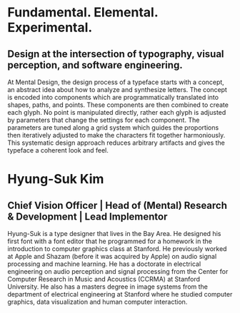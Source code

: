 # Fundamental. Elemental. Experimental.

## Design at the intersection of typography, visual perception, and software engineering.

At Mental Design, the design process of a typeface starts with a concept, an abstract idea about how to analyze and synthesize letters. The concept is encoded into components which are programmatically translated into shapes, paths, and points. These components are then combined to create each glyph. No point is manipulated directly, rather each glyph is adjusted by parameters that change the settings for each component. The parameters are tuned along a grid system which guides the proportions then iteratively adjusted to make the characters fit together harmoniously. This systematic design approach reduces arbitrary artifacts and gives the typeface a coherent look and feel.

# Hyung-Suk Kim

## Chief Vision Officer | Head of (Mental) Research & Development | Lead Implementor

Hyung-Suk is a type designer that lives in the Bay Area. He designed his first font with a font editor that he programmed for a homework in the introduction to computer graphics class at Stanford. He previously worked at Apple and Shazam (before it was acquired by Apple) on audio signal processing and machine learning. He has a doctorate in electrical engineering on audio perception and signal processing from the Center for Computer Research in Music and Acoustics (CCRMA) at Stanford University. He also has a masters degree in image systems from the department of electrical engineering at Stanford where he studied computer graphics, data visualization and human computer interaction.

<!-- If the job title piqued your interest (and you found this file), yes, this is currently a one person operation so I did everything - from type design, web design to writing the drawing library, the rendering pipeline and programming all components of the webpage. Vertical integration in its purest form. But I am not a do-it-all tyrant, or at least I don't think I am. If you want to collaborate, contact me at type@mentallydesigned.com. Many friends and previous colleagues say that I am nice, and my 2 cats think so too. ;-) -->